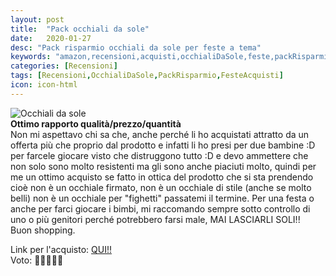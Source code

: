 ```yaml
---
layout: post
title:  "Pack occhiali da sole"
date:   2020-01-27
desc: "Pack risparmio occhiali da sole per feste a tema"
keywords: "amazon,recensioni,acquisti,occhialiDaSole,feste,packRisparmio"
categories: [Recensioni]
tags: [Recensioni,OcchialiDaSole,PackRisparmio,FesteAcquisti]
icon: icon-html
---
```


![Occhiali da sole](https://images-na.ssl-images-amazon.com/images/I/71x0bVg%2B33L._AC_SL1500_.jpg) <br>
**Ottimo rapporto qualità/prezzo/quantità** <br>
Non mi aspettavo chi sa che, anche perché li ho acquistati attratto da un offerta più che proprio dal prodotto e infatti li ho presi per due bambine :D per farcele giocare visto che distruggono tutto :D e devo ammettere che non solo sono molto resistenti ma gli sono anche piaciuti molto, quindi per me un ottimo acquisto se fatto in ottica del prodotto che si sta prendendo cioè non è un occhiale firmato, non è un occhiale di stile (anche se molto belli) non è un occhiale per "fighetti" passatemi il termine. Per una festa o anche per farci giocare i bimbi, mi raccomando sempre sotto controllo di uno o più genitori perché potrebbero farsi male, MAI LASCIARLI SOLI!! 
<br> Buon shopping.

Link per l'acquisto: [QUI!!](https://amzn.to/2sZrrCA) <br>
Voto: 🌟🌟🌟🌟🌟

